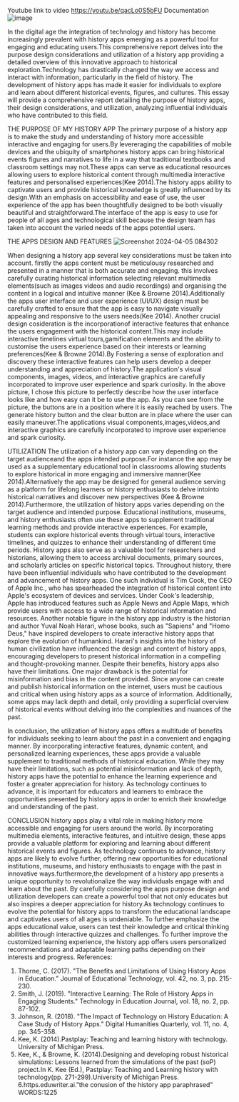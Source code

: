 Youtube link to video 
https://youtu.be/qacLo0S5bFU
Documentation
![image](https://github.com/ST10448460/Assignment1App/assets/160849321/adee7bd8-4798-4885-829e-831fae7bdae6)

In the digital age the integration of technology and history has become increasingly prevalent with history apps emerging as a powerful tool for engaging and educating users.This comprehensive report delves into the purpose design considerations and utilization of a history app providing a detailed overview of this innovative approach to historical exploration.Technology has drastically changed the way we access and interact with information, particularly in the field of history. The development of history apps has made it easier for individuals to explore and learn about different historical events, figures, and cultures. This essay will provide a comprehensive report detailing the purpose of history apps, their design considerations, and utilization, analyzing influential individuals who have contributed to this field.


THE PURPOSE OF MY HISTORY APP
The primary purpose of a history app is to make the study and understanding of history more accessible interactive and engaging for users.By levereraging the capabilities of mobile devices and the ubiquity of smartphones history apps can bring historical events figures and narratives to life in a way that traditional textbooks and classroom settings may not.These apps can serve as educational resources allowing users to explore historical content through multimedia interactive features and personalised experiences(Kee 2014).The history apps ability to captivate users and provide historical knowledge is greatly influenced by its design.With an emphasis on accessibility and ease of use, the user experience of the app has been thoughtfully designed to be both visually beautiful and straightforward.The interface of the app is easy to use for people of all ages and technological skill because the design team has taken into account the varied needs of the apps potential users.

THE APPS DESIGN AND FEATURES 
![Screenshot 2024-04-05 084302](https://github.com/ST10448460/Assignment1App/assets/160849321/6db65a52-2d81-4e91-b49f-cc29e1376026)

When designing a history app several key considerations must be taken into account. firstly the apps content must be meticulousy researched and presented in a manner that is both accurate and engaging. this involves carefully curating historical information selecting relevant multimedia elements(such as images videos and audio recordings) and organising the content in a logical and intuitive manner (Kee & Browne 2014).Additionally the apps user interface and user experience (UI/UX) design must be carefully crafted to ensure that the app is easy to navigate visually appealing and responsive to the users needs(Kee 2014).
Another crucial design cosideration is the incorporationof interactive features that enhance the users engagement with the historical content.This may include interactive timelines virtual tours,gamification elements and the ability to customise the users experience based on their interests or learning preferences(Kee & Browne 2014).By Fostering a sense of exploration and discovery these interactive features can help users develop a deeper understanding and appreciation of history.The application's visual components, images, videos, and interactive graphics are carefully incorporated to improve user experience and spark curiosity.
In the above picture, I chose this picture to perfectly describe how the user interface looks like and how easy can it be to use the app. As you can see from the picture, the buttons are in a position where it is easily reached by users. The generate history button and the clear button are in place where the user can easily maneuver.The applications visual components,images,videos,and interactive graphics are carefully incorporated to improve user experience and spark curiosity.


UTILIZATION
The utilization of a history app can vary depending on the target audienceand the apps intended purpose.For instance the app may be used as a supplementary educational tool in classrooms allowing students to explore historical in more engaging and immersive manner(Kee 2014).Alternatively the app may be designed for general audience serving as a platform for lifelong learners or history enthusiasts to delve intointo historical narratives and discover new perspectives (Kee & Browne 2014).Furthermore, the utilization of history apps varies depending on the target audience and intended purpose. Educational institutions, museums, and history enthusiasts often use these apps to supplement traditional learning methods and provide interactive experiences. For example, students can explore historical events through virtual tours, interactive timelines, and quizzes to enhance their understanding of different time periods. History apps also serve as a valuable tool for researchers and historians, allowing them to access archival documents, primary sources, and scholarly articles on specific historical topics.
 Throughout history, there have been influential individuals who have contributed to the development and advancement of history apps. One such individual is Tim Cook, the CEO of Apple Inc., who has spearheaded the integration of historical content into Apple's ecosystem of devices and services. Under Cook's leadership, Apple has introduced features such as Apple News and Apple Maps, which provide users with access to a wide range of historical information and resources.
Another notable figure in the history app industry is the historian and author Yuval Noah Harari, whose books, such as "Sapiens" and "Homo Deus," have inspired developers to create interactive history apps that explore the evolution of humankind. Harari's insights into the history of human civilization have influenced the design and content of history apps, encouraging developers to present historical information in a compelling and thought-provoking manner.
Despite their benefits, history apps also have their limitations. One major drawback is the potential for misinformation and bias in the content provided. Since anyone can create and publish historical information on the internet, users must be cautious and critical when using history apps as a source of information. Additionally, some apps may lack depth and detail, only providing a superficial overview of historical events without delving into the complexities and nuances of the past.

In conclusion, the utilization of history apps offers a multitude of benefits for individuals seeking to learn about the past in a convenient and engaging manner. By incorporating interactive features, dynamic content, and personalized learning experiences, these apps provide a valuable supplement to traditional methods of historical education. While they may have their limitations, such as potential misinformation and lack of depth, history apps have the potential to enhance the learning experience and foster a greater appreciation for history. As technology continues to advance, it is important for educators and learners to embrace the opportunities presented by history apps in order to enrich their knowledge and understanding of the past.


CONCLUSION
 history apps play a vital role in making history more accessible and engaging for users around the world. By incorporating multimedia elements, interactive features, and intuitive design, these apps provide a valuable platform for exploring and learning about different historical events and figures. As technology continues to advance, history apps are likely to evolve further, offering new opportunities for educational institutions, museums, and history enthusiasts to engage with the past in innovative ways.furthermore,the development of a history app presents a unique opportunity to revolutionalize the way individuals engage with and learn about the past. By carefully considering the apps purpose design and utilization developers can create a powerful tool that not only educates but also inspires a deeper appreciation for history.As technology continues to evolve the potential for history apps to transform the educational landscape and captivates users of all ages is undeniable.
 To further emphasize the apps educational value, users can test their knowledge and critical thinking abilities through interactive quizzes and challenges. To further improve the customized learning experience, the history app offers users personalized recommendations and adaptable learning paths depending on their interests and progress.
References:

1. Thorne, C. (2017). "The Benefits and Limitations of Using History Apps in Education." Journal of Educational Technology, vol. 42, no. 3, pp. 215-230.
2. Smith, J. (2019). "Interactive Learning: The Role of History Apps in Engaging Students." Technology in Education Journal, vol. 18, no. 2, pp. 87-102.
3. Johnson, R. (2018). "The Impact of Technology on History Education: A Case Study of History Apps." Digital Humanities Quarterly, vol. 11, no. 4, pp. 345-358.
4. Kee, K. (2014).Pastplay: Teaching and learning history with technology. University of Michigan Press.
5. Kee, K., & Browne, K. (2014).Designing and developing robust historical simulations: Lessons learned from the simulations of the past (soP) project.In K. Kee (Ed.), Pastplay: Teaching and Learning history with technology(pp. 271-299).University of Michigan Press. 
6.https.eduwriter.ai."the conusion of the history app paraphrased"
WORDS:1225 

